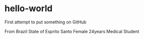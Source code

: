 # hello-world
First attempt to put something on GitHub


From Brazil
State of Esprito Santo
Female
24years
Medical Student

